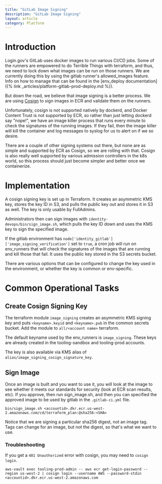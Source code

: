 ```yaml
---
title: "GitLab Image Signing"
description: "GitLab Image Signing"
layout: article
category: Platform
---
```


# Introduction

Login.gov's GitLab uses docker images to run various CI/CD jobs.  Some of the runners
are empowered to do Terrible Things with terraform, and thus, we need to lock down
what images can be run on those runners.  We are currently doing this by using the
gitlab runner's allowed_images feature.  Info on how to manage that can be found in
the [env_deploy documentation]({% link _articles/platform-gitlab-prod-deploy.md %}).

But down the road, we believe that image signing is a better process.  We are using
[Cosign](https://docs.sigstore.dev/cosign/overview/) to sign images in ECR and validate
them on the runners.

Unfortunately, cosign is not supported natively by dockerd, and Docker Content Trust is
not supported by ECR, so rather than just letting dockerd say "nope!", we have an
image killer process that runs every minute to check the signatures of the running images.
If they fail, then the image killer will kill the container and log messages to syslog
for us to alert on if we so desire.

There are a couple of other signing systems out there, but none are as simple and
supported by ECR as Cosign, so we are rolling with that.  Cosign is also really well
supported by various admission controllers in the k8s world, so this process should
just become simpler and better once we containerize.

# Implementation

A cosign signing key is set up in Terraform. It creates an asymmetric KMS key,
stores the key ID in S3, and pulls the public key out and stores it in S3 as
well. The key is only usable by FullAdmins.

Administrators then can sign images with `identity-devops/bin/sign_image.sh`, which pulls the
key ID down and uses the KMS key to sign the specified image.

If the gitlab environment has `node['identity_gitlab']['image_signing_verification']` set to
`true`, a cron job will run on env_runners that will check the signatures of the images
that are running and kill those that fail.  It uses the public key stored in
the S3 secrets bucket.

There are various options that can be configured to change the key used in the environment,
or whether the key is common or env-specific.

# Common Operational Tasks

## Create Cosign Signing Key

The terraform module `image_signing` creates an asymmetric KMS signing key and
puts `<keyname>.keyid` and `<keyname>.pub` in the common secrets bucket. Add the
module to `all/<account name>` terraform.

The default keyname used by the env_runners is `image_signing`.  These keys
are already created in the tooling-sandbox and tooling-prod accounts.

The key is also available via KMS alias of `alias/image_signing_cosign_signature_key`.

## Sign Image

Once an image is built and you want to use it, you will look at the
image to see whether it meets our standards for security (look at ECR
scan results, etc).  If you approve, then run sign_image.sh, and then you can
specified the approved image to be used by gitlab in the `.gitlab-ci.yml` file.

```
bin/sign_image.sh <accountid>.dkr.ecr.us-west-2.amazonaws.com/cd/terraform_plan:@sha256:<SHA>
```

Notice that we are signing a particular sha256 digest, not an image tag. Tags
can change for an image, but not the digest, so that's what we want to use.

### Troubleshooting

If you get a `401 Unauthorized` error with cosign, you may need to `cosign login`.

```
aws-vault exec tooling-prod-admin -- aws ecr get-login-password --region us-west-2 | cosign login --username AWS --password-stdin <accountid>.dkr.ecr.us-west-2.amazonaws.com
```
